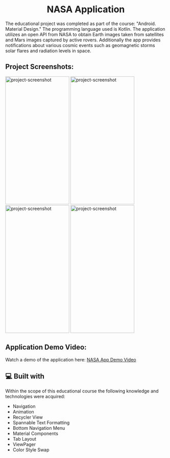 <h1 align="center" id="title">NASA Application</h1>

<p id="description">
  
  The educational project was completed as part of the course: "Android. Material Design." The programming language used is Kotlin. The application utilizes an open API from NASA to obtain Earth images taken from satellites and Mars images captured by active rovers. Additionally the app provides notifications about various cosmic events such as geomagnetic storms solar flares and radiation levels in space.</p>

<h2>Project Screenshots:</h2>

<img src="https://gdurl.com/c1ZE" alt="project-screenshot" width="200" height="400/">    <img src="https://gdurl.com/h4bG" alt="project-screenshot" width="200" height="400/">    <img src="https://gdurl.com/qC91" alt="project-screenshot" width="200" height="400/">
<img src="https://gdurl.com/BXLI" alt="project-screenshot" width="200" height="400/"> 

<h2>Application Demo Video:</h2>

<p>Watch a demo of the application here: <a href="https://gdurl.com/O8seE" target="_blank">NASA App Demo Video</a></p>

<h2>💻 Built with</h2>

Within the scope of this educational course the following knowledge and technologies were acquired:

*   Navigation
*   Animation
*   Recycler View
*   Spannable Text Formatting
*   Bottom Navigation Menu
*   Material Components
*   Tab Layout
*   ViewPager
*   Color Style Swap
